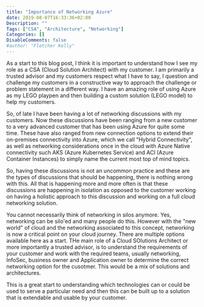 ```yaml
---
title: "Importance of Networking Azure"
date: 2019-08-07T16:33:36+02:00
Description: ""
Tags: ["CSA", "Architecture", "Networking"]
Categories: []
DisableComments: false
#author: "Fletcher Kelly"
---
```


As a start to this blog post, I think it is important to understand how I see my role as a CSA (Cloud Solution Architect) with my customer. I am primarily a trusted advisor and my customers respect what I have to say, I question and challenge my customers in a constructive way to approach the challenge or problem statement in a different way. I have an amazing role of using Azure as my LEGO playpen and then building a custom solution (LEGO model) to help my customers.

So, of late I have been having a lot of networking discussions with my customers. Now these discussions have been ranging from a new customer to a very advanced customer that has been using Azure for quite some time. These have also ranged from new connection options to extend their on-premises connectivity into Azure, which we call "Hybrid Connectivity", as well as networking considerations once in the cloud with Azure Native connectivity such AKS (Azure Kubernetes Service) and ACI (Azure Container Instances) to simply name the current most top of mind topics.

So, having these discussions is not an uncommon practice and these are the types of discussions that should be happening, there is nothing wrong with this. All that is happening more and more often is that these discussions are happening in isolation as opposed to the customer working on having a holistic approach to this discussion and working on a full cloud networking solution.

You cannot necessarily think of networking in silos anymore. Yes, networking can be silo'ed and many people do this. However with the "new world" of cloud and the networking associated to this concept, networking is now a critical point on your cloud journey. There are multiple options available here as a start. THe main role of a Cloud SOlutions Architect or more importantly a trusted advisor, is to understand the requirements of your customer and work with the required teams, usually networking, InfoSec, business owner and Application owner to determine the correct networking option for the cusotmer. This would be a mix of solutions and architectures.

This is a great start to understanding which technologies can or could be used to serve a particular need and then this can be built up to a solution that is extendable and usable by your customer.
